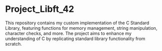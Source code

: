 # Project_Libft_42
This repository contains my custom implementation of the C Standard Library, featuring functions for memory management, string manipulation, character checks, and more. The project aims to enhance my understanding of C by replicating standard library functionality from scratch.
